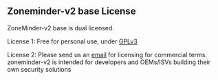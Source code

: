 Zoneminder-v2 base License
---------------------------

ZoneMinder-v2 base is dual licensed. 

License 1: Free for personal use, under [GPLv3](http://www.gnu.org/licenses/gpl-3.0.en.html)

License 2: Please send us an <a href="mailto:hey@ozone.network">email</a> for licensing for commercial terms. zoneminder-v2 is intended for developers and OEMs/ISVs building their own security solutions
